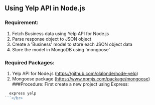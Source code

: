 ## Using Yelp API in Node.js</br>
### Requirement:
1. Fetch Business data using Yelp API for Node.js </br>
2. Parse response object to JSON object </br>
3. Create a 'Business' model to store each JSON object data</br>
4. Store the model in MongoDB using 'mongoose'</br>
### Required Packages:
1. Yelp API for Node.js (https://github.com/olalonde/node-yelp) </br>
2. Mongoose package (https://www.npmjs.com/package/mongoose) </br>
###Procedure:
First create a new project using Express:</br>
```javascript
  express yelp
```</br>

